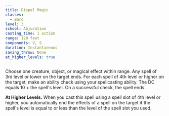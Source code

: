 ```yaml
---
title: Dispel Magic
classes:
  - Bard
level: 3
school: Abjuration
casting_time: 1 action
range: 120 feet
components: V, S
duration: Instantaneous
saving_throw: None
at_higher_levels: true
---
```


Choose one creature, object, or magical effect within range. Any spell of 3rd level or lower on the target ends. For each spell of 4th level or higher on the target, make an ability check using your spellcasting ability. The DC equals 10 + the spell's level. On a successful check, the spell ends.

**At Higher Levels.** When you cast this spell using a spell slot of 4th level or higher, you automatically end the effects of a spell on the target if the spell's level is equal to or less than the level of the spell slot you used.

